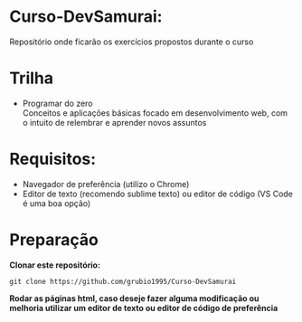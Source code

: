 # Curso-DevSamurai:

Repositório onde ficarão os exercícios propostos durante o curso

# Trilha

* Programar do zero <br />
  Conceitos e aplicações básicas focado em desenvolvimento web, com o intuito de relembrar e aprender novos assuntos

# Requisitos:

* Navegador de preferência (utilizo o Chrome)
* Editor de texto (recomendo sublime texto) ou editor de código (VS Code é uma boa opção)

# Preparação

<b>Clonar este repositório:</b>

```shell
git clone https://github.com/grubio1995/Curso-DevSamurai
```
<b>Rodar as páginas html, caso deseje fazer alguma modificação ou melhoria utilizar um editor de texto ou editor de código de preferência</b>

